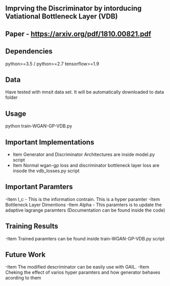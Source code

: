 ## Imprving the Discriminator by intorducing  Vatiational Bottleneck Layer (VDB)

## Paper - https://arxiv.org/pdf/1810.00821.pdf

## Dependencies
python>=3.5 / python>=2.7
tensorflow>=1.9

## Data
Have tested with mnsit data set. It will be automatically downloaded to data folder

## Usage
python train-WGAN-GP-VDB.py

## Important Implementations
- Item Generator and Discriminator Architectures are inside model.py script 
- Item Normal wgan-gp loss and discriminator bottleneck layer loss are insode the vdb_losses.py script

## Important Paramters

-Item I_c - This is the information contrain. This is a hyper paramter
-Item Bottleneck Layer Dimentions 
-Item Alpha - This paramters is to update the adaptive lagrange paramters (Documentation can be found inside the code)

## Training Results 
-Item  Trained paramters can be found inside  train-WGAN-GP-VDB.py script 


## Future Work 
-Item The modified descriminator can be easily use with GAIL.
-Item Cheking the effect of varios hyper paramters and how generator behaves acording to them

